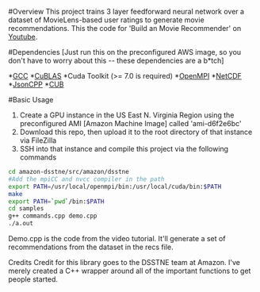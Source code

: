 #Overview
This project  trains 3 layer feedforward neural network over a dataset of MovieLens-based user ratings to generate movie recommendations. This the code for 'Build an Movie Recommender' on [Youtube](https://youtu.be/eKmIVU8EUbw).

#Dependencies
[Just run this on the preconfigured AWS image, so you don't have to worry about this -- these dependencies are a b*tch]

*[GCC](https://gcc.gnu.org/install/)
*[CuBLAS](https://github.com/amznlabs/amazon-dsstne/blob/master/docs/getting_started/setup.md#cublas-setup)
*Cuda Toolkit (>= 7.0 is required) 
*[OpenMPI](https://github.com/amznlabs/amazon-dsstne/blob/master/docs/getting_started/setup.md#openmpi-setup)
*[NetCDF](https://github.com/amznlabs/amazon-dsstne/blob/master/docs/getting_started/setup.md#netcdf-setup)
*[JsonCPP](https://github.com/amznlabs/amazon-dsstne/blob/master/docs/getting_started/setup.md#jsoncpp-setup)
*[CUB](https://github.com/amznlabs/amazon-dsstne/blob/master/docs/getting_started/setup.md#cub-setup)


#Basic Usage

1. Create a GPU instance in the US East N. Virginia Region using the preconfigured AMI [Amazon Machine Image] called 'ami-d6f2e6bc'
2. Download this repo, then upload it to the root directory of that instance via FileZilla
3. SSH into that instance and compile this project via the following commands
```bash
cd amazon-dsstne/src/amazon/dsstne
#Add the mpiCC and nvcc compiler in the path
export PATH=/usr/local/openmpi/bin:/usr/local/cuda/bin:$PATH
make
export PATH=`pwd`/bin:$PATH
cd samples
g++ commands.cpp demo.cpp 
./a.out
```
Demo.cpp is the code from the video tutorial. It'll generate a set of recommendations from the dataset in the recs file.

Credits
Credit for this library goes to the DSSTNE team at Amazon. I've merely created a C++ wrapper around all of the important functions to get people started.
